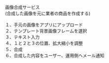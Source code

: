 画像合成サービス<br>
(合成した画像を元に業者の商品を作成する)<br>
<br>
１、手元の画像をアプリにアップロード<br>
２、テンプレート背景画像フレームを選択<br>
３、テキスト入力<br>
４、１と２と３の位置、拡大縮小を調整<br>
５、合成<br>
６、合成した内容をユーザー、運用側へメール通知<br>
